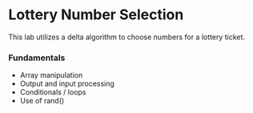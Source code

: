 # Lottery Number Selection
This lab utilizes a delta algorithm to choose numbers for a lottery ticket.
### Fundamentals
- Array manipulation
- Output and input processing
- Conditionals / loops
- Use of rand()
